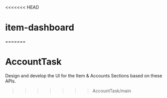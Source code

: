 <<<<<<< HEAD
# item-dashboard
=======
# AccountTask
Design and develop the UI for the Item &amp; Accounts Sections based on these APIs.
>>>>>>> AccountTask/main
